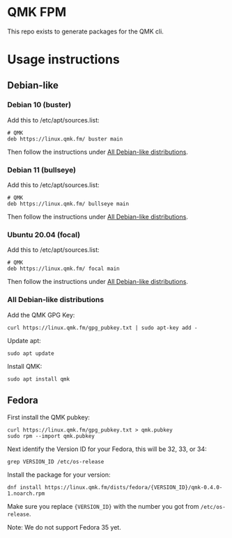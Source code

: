 # QMK FPM

This repo exists to generate packages for the QMK cli.

# Usage instructions

## Debian-like

### Debian 10 (buster)

Add this to /etc/apt/sources.list:

    # QMK
    deb https://linux.qmk.fm/ buster main

Then follow the instructions under [All Debian-like distributions](all-debian-like-distributions).

### Debian 11 (bullseye)

Add this to /etc/apt/sources.list:

    # QMK
    deb https://linux.qmk.fm/ bullseye main

Then follow the instructions under [All Debian-like distributions](all-debian-like-distributions).

### Ubuntu 20.04 (focal)

Add this to /etc/apt/sources.list:

    # QMK
    deb https://linux.qmk.fm/ focal main

Then follow the instructions under [All Debian-like distributions](all-debian-like-distributions).

### All Debian-like distributions

Add the QMK GPG Key:

    curl https://linux.qmk.fm/gpg_pubkey.txt | sudo apt-key add -

Update apt:

    sudo apt update

Install QMK:

    sudo apt install qmk

## Fedora

First install the QMK pubkey:

    curl https://linux.qmk.fm/gpg_pubkey.txt > qmk.pubkey
    sudo rpm --import qmk.pubkey

Next identify the Version ID for your Fedora, this will be 32, 33, or 34:

    grep VERSION_ID /etc/os-release

Install the package for your version:

    dnf install https://linux.qmk.fm/dists/fedora/{VERSION_ID}/qmk-0.4.0-1.noarch.rpm

Make sure you replace `{VERSION_ID}` with the number you got from `/etc/os-release`.

Note: We do not support Fedora 35 yet.
